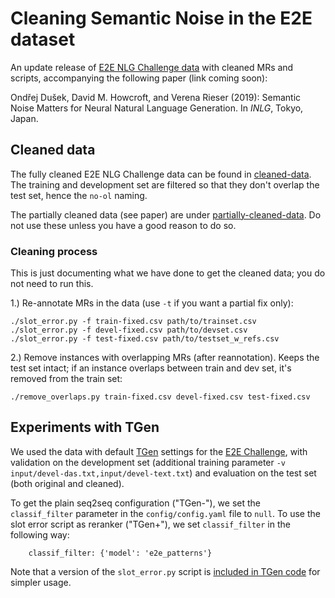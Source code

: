 
Cleaning Semantic Noise in the E2E dataset
==========================================

An update release of [E2E NLG Challenge data](http://www.macs.hw.ac.uk/InteractionLab/E2E/) with cleaned MRs and scripts, 
accompanying the following paper (link coming soon):

Ondřej Dušek, David M. Howcroft, and Verena Rieser (2019): Semantic Noise Matters for Neural Natural Language Generation. In _INLG_, Tokyo, Japan.


Cleaned data
------------

The fully cleaned E2E NLG Challenge data can be found in [cleaned-data](cleaned-data/). 
The training and development set are filtered so that they don't overlap the test set, hence the `no-ol` naming.

The partially cleaned data (see paper) are under [partially-cleaned-data](partially-cleaned-data/).
Do not use these unless you have a good reason to do so.


### Cleaning process ###

This is just documenting what we have done to get the cleaned data; you do not need to run this.


1.) Re-annotate MRs in the data (use `-t` if you want a partial fix only):
```
./slot_error.py -f train-fixed.csv path/to/trainset.csv
./slot_error.py -f devel-fixed.csv path/to/devset.csv
./slot_error.py -f test-fixed.csv path/to/testset_w_refs.csv
```

2.) Remove instances with overlapping MRs (after reannotation). Keeps the test set intact; if an instance overlaps between train and dev set, it's removed from the train set:

```
./remove_overlaps.py train-fixed.csv devel-fixed.csv test-fixed.csv
```


Experiments with TGen
---------------------

We used the data with default [TGen](https://github.com/UFAL-DSG/tgen) settings 
for the [E2E Challenge](https://github.com/UFAL-DSG/tgen/tree/master/e2e-challenge),
with validation on the development set (additional training parameter `-v input/devel-das.txt,input/devel-text.txt`) 
and evaluation on the test set (both original and cleaned).

To get the plain seq2seq configuration ("TGen-"), we set the `classif_filter` parameter in the 
`config/config.yaml` file to `null`.
To use the slot error script as reranker ("TGen+"), we set `classif_filter` in the following way:

```
    classif_filter: {'model': 'e2e_patterns'}
```

Note that a version of the `slot_error.py` script is 
[included in TGen code](https://github.com/UFAL-DSG/tgen/blob/master/tgen/e2e/slot_error.py) 
for simpler usage.
